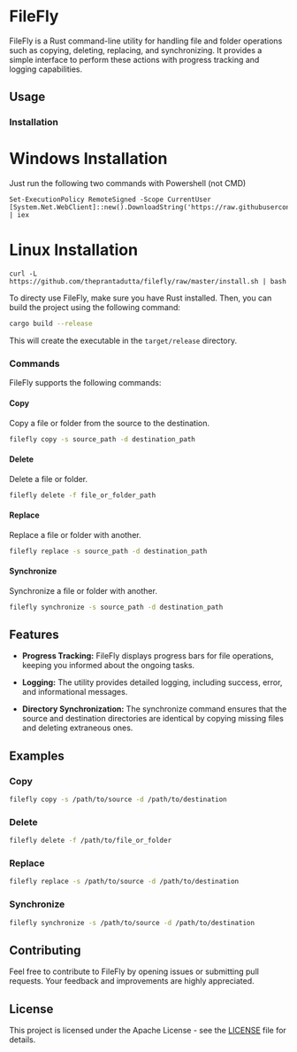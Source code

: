 # FileFly

FileFly is a Rust command-line utility for handling file and folder operations such as copying, deleting, replacing, and synchronizing. It provides a simple interface to perform these actions with progress tracking and logging capabilities.

## Usage

### Installation

# Windows Installation

Just run the following two commands with Powershell (not CMD)

```shell
Set-ExecutionPolicy RemoteSigned -Scope CurrentUser
[System.Net.WebClient]::new().DownloadString('https://raw.githubusercontent.com/theprantadutta/filefly/master/install.ps1') | iex
```

# Linux Installation

```shell
curl -L https://github.com/theprantadutta/filefly/raw/master/install.sh | bash
```

To directy use FileFly, make sure you have Rust installed. Then, you can build the project using the following command:

```bash
cargo build --release
```

This will create the executable in the `target/release` directory.

### Commands

FileFly supports the following commands:

#### Copy

Copy a file or folder from the source to the destination.

```bash
filefly copy -s source_path -d destination_path
```

#### Delete

Delete a file or folder.

```bash
filefly delete -f file_or_folder_path
```

#### Replace

Replace a file or folder with another.

```bash
filefly replace -s source_path -d destination_path
```

#### Synchronize

Synchronize a file or folder with another.

```bash
filefly synchronize -s source_path -d destination_path
```

## Features

- **Progress Tracking:** FileFly displays progress bars for file operations, keeping you informed about the ongoing tasks.

- **Logging:** The utility provides detailed logging, including success, error, and informational messages.

- **Directory Synchronization:** The synchronize command ensures that the source and destination directories are identical by copying missing files and deleting extraneous ones.

## Examples

### Copy

```bash
filefly copy -s /path/to/source -d /path/to/destination
```

### Delete

```bash
filefly delete -f /path/to/file_or_folder
```

### Replace

```bash
filefly replace -s /path/to/source -d /path/to/destination
```

### Synchronize

```bash
filefly synchronize -s /path/to/source -d /path/to/destination
```

## Contributing

Feel free to contribute to FileFly by opening issues or submitting pull requests. Your feedback and improvements are highly appreciated.

## License

This project is licensed under the Apache License - see the [LICENSE](LICENSE) file for details.
